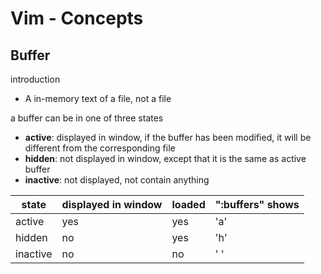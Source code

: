 # Vim - Concepts

## Buffer

introduction

- A in-memory text of a file, not a file

a buffer can be in one of three states

- **active**: displayed in window, if the buffer has been modified, it will be different from the corresponding file
- **hidden**: not displayed in window, except that it is the same as active buffer
- **inactive**: not displayed, not contain anything

| state    | displayed in window | loaded | ":buffers" shows |
| -------- | ------------------- | ------ | ---------------- |
| active   | yes                 | yes    | 'a'              |
| hidden   | no                  | yes    | 'h'              |
| inactive | no                  | no     | ' '              |

